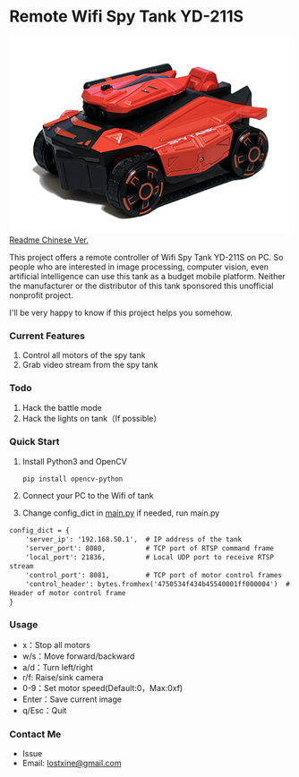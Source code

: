 # Remote Wifi Spy Tank YD-211S

![YD-211S](/YD-211S.png)
[Readme Chinese Ver.](/readme.md)

This project offers a remote controller of Wifi Spy Tank YD-211S on PC. So people who are interested in image processing, computer vision, even artificial intelligence can use this tank as a budget mobile platform. Neither the manufacturer or the distributor of this tank sponsored this unofficial nonprofit project.

I'll be very happy to know if this project helps you somehow.

### Current Features
1. Control all motors of the spy tank
2. Grab video stream from the spy tank

### Todo
1. Hack the battle mode
2. Hack the lights on tank（If possible）

### Quick Start 
1. Install Python3 and OpenCV
   ```
   pip install opencv-python
   ```
2. Connect your PC to the Wifi of tank
   
3. Change config_dict in [main.py](/main.py) if needed, run main.py
```
config_dict = {
    'server_ip': '192.168.50.1',  # IP address of the tank
    'server_port': 8080,          # TCP port of RTSP command frame
    'local_port': 21836,          # Local UDP port to receive RTSP stream
    'control_port': 8081,         # TCP port of motor control frames
    'control_header': bytes.fromhex('4750534f434b45540001ff000004')  # Header of motor control frame
}
```

### Usage
* x：Stop all motors
* w/s：Move forward/backward
* a/d：Turn left/right
* r/f: Raise/sink camera
* 0-9：Set motor speed(Default:0，Max:0xf)
* Enter：Save current image
* q/Esc：Quit

### Contact Me
* Issue
* Email: lostxine@gmail.com
